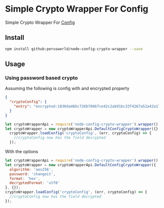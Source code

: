 # Simple Crypto Wrapper For Config #

Simple Crypto Wrapper For [Config](https://github.com/lorenwest/node-config)

## Install ##
```bash
npm install github:perusworld/node-config-crypto-wrapper --save
```
## Usage ##

### Using password based crypto ###
Assuming the following is config with and encrypted property
```json
{
  "cryptoConfig": {
    "entry": "encrypted:1830da46bc726b7866fce42c2ab91bc33f4267a52a42a170830eedd6b9f43351"
  }
}
```

```javascript
let cryptoWrapperApi = require('node-config-crypto-wrapper').wrapper();
let cryptoWrapper = new cryptoWrapperApi.DefaultConfigCryptoWrapper({}, {});
  cryptoWrapper.loadConfig('cryptoConfig', (err, cryptoConfig) => {
    //cryptoConfig now has the field decrypted
  });
```
With the options
```javascript
let cryptoWrapperApi = require('node-config-crypto-wrapper').wrapper();
let cryptoWrapper = new cryptoWrapperApi.DefaultConfigCryptoWrapper({
  algorithm: 'aes256',
  password: 'changeit',
  format: 'hex',
  decryptedFormat: 'utf8'
}, {});
cryptoWrapper.loadConfig('cryptoConfig', (err, cryptoConfig) => {
  //cryptoConfig now has the field decrypted
});
```
